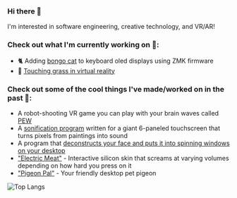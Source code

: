 ### Hi there 👋
I'm interested in software engineering, creative technology, and VR/AR!
### Check out what I'm currently working on 🤩:
- 🐈 Adding [bongo cat](https://github.com/SamIAm2000/zmk) to keyboard oled displays using ZMK firmware
- 🌱 [Touching grass in virtual reality](https://github.com/SamIAm2000/touchinggrass)

### Check out some of the cool things I've made/worked on in the past 🤯:
- A robot-shooting VR game you can play with your brain waves called [PEW](https://github.com/qaziashikin/PEW)
- A [sonification program](https://github.com/SamIAm2000/MIDI_file_thing) written for a giant 6-paneled touchscreen that turns pixels from paintings into sound
- A program that [deconstructs your face and puts it into spinning windows on your desktop](https://github.com/SamIAm2000/viz_wall_2024)
- ["Electric Meat"](https://github.com/SamIAm2000/silicone-skin-sensing) - Interactive silicon skin that screams at varying volumes depending on how hard you press on it
- ["Pigeon Pal"](https://github.com/yearofglad/pigeon-pal) - Your friendly desktop pet pigeon

![Top Langs](https://github-readme-stats.vercel.app/api/top-langs/?username=samiam2000&layout=compact)

<!--
**SamIAm2000/SamIAm2000** is a ✨ _special_ ✨ repository because its `README.md` (this file) appears on your GitHub profile.

Here are some ideas to get you started:

- 🔭 I’m currently working on ...
- 🌱 I’m currently learning ...
- 👯 I’m looking to collaborate on ...
- 🤔 I’m looking for help with ...
- 💬 Ask me about ...
- 📫 How to reach me: ...
- 😄 Pronouns: ...
- ⚡ Fun fact: ...
-->
